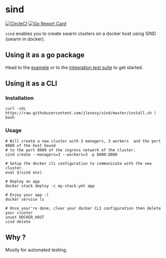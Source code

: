# sind

[![CircleCI](https://circleci.com/gh/jlevesy/sind.svg?style=svg)](https://circleci.com/gh/jlevesy/sind)
[![Go Report Card](https://goreportcard.com/badge/github.com/jlevesy/sind)](https://goreportcard.com/report/github.com/jlevesy/sind)

`sind` enables you to create swarm clusters on a docker host using SIND (swarm in docker).

## Using it as a go package

Head to the [example](./cmd/example/main.go)  or to the [integration test suite](./pkg/test) to get started.

## Using it as a CLI

### Installation

```shell
curl -sSL https://raw.githubusercontent.com/jlevesy/sind/master/install.sh | bash
```

### Usage

```shell
# Will create a new cluster with 3 managers, 3 workers  and the port 8080 of the host bound
# to the port 8080 of the ingress network of the cluster.
sind create --managers=3 --workers=3 -p 8080:8080

# Setup the docker cli configuration to communicate with the new cluster.
eval $(sind env)

# Deploy an app
docker stack deploy -c my-stack.yml app

# Enjoy your app :)
docker service ls

# Once your're done, clear your docker CLI configuration then delete your cluster
unset DOCKER_HOST
sind delete
```

## Why ?

Mostly for automated testing.
